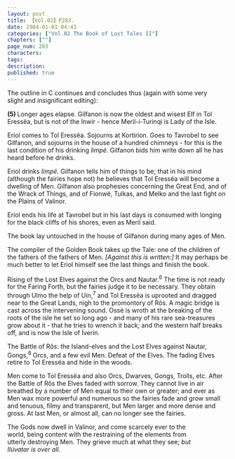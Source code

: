 ```yaml
---
layout: post
title: 【Vol.02】P283.
date: 1984-01-01 04:43
categories: ["Vol.02 The Book of Lost Tales II"]
chapters: [""]
page_num: 283
characters: 
tags: 
description: 
published: true
---
```


<p style="text-indent: 0;">
The outline in C continues and concludes thus (again with some very<BR>slight and insignificant editing):
</p>

<B>(5)   </B>Longer ages elapse. Gilfanon is now the oldest and wisest Elf in Tol Eressëa, but is not of the Inwir - hence Meril-i-Turinqi is Lady of the Isle.

Eriol comes to Tol Eressëa. Sojourns at Kortirion. Goes to Tavrobel to see Gilfanon, and sojourns in the house of a hundred chimneys - for this is the last condition of his drinking <I>limpë. </I>Gilfanon bids him write down all he has heard before he drinks.

Eriol drinks <I>limpë. </I>Gilfanon tells him of things to be; that in his mind (although the fairies hope not) he believes that Tol Eressëa will become a dwelling of Men. Gilfanon also prophesies concerning the Great End, and of the Wrack of Things, and of Fionwë, Tulkas, and Melko and the last fight on the Plains of Valinor.

Eriol ends his life at Tavrobel but in his last days is consumed with longing for the black cliffs of his shores, even as Meril said.

The book lay untouched in the house of Gilfanon during many ages of Men.

The compiler of the Golden Book takes up the Tale: one of the children of the fathers of the fathers of Men. <I>[Against this is written:] </I>It may perhaps be much better to let Eriol himself see the last things and finish the book.

Rising of the Lost Elves against the Orcs and Nautar.<SUP>6</SUP> The time is not ready for the Faring Forth, but the fairies judge it to be necessary. They obtain through Ulmo the help of Uin,<SUP>7</SUP> and Tol Eressëa is uprooted and dragged near to the Great Lands, nigh to the promontory of Rôs. A magic bridge is cast across the intervening sound. Ossë is wroth at the breaking of the roots of the isle he set so long ago - and many of his rare sea-treasures grow about it - that he tries to wrench it back; and the western half breaks off, and is now the Isle of Íverin.

The Battle of Rôs: the Island-elves and the Lost Elves against Nautar, Gongs,<SUP>8</SUP> Orcs, and a few evil Men. Defeat of the Elves. The fading Elves retire to Tol Eressëa and hide in the woods.

Men come to Tol Eressëa and also Orcs, Dwarves, Gongs, Trolls, etc. After the Battle of Rôs the Elves faded with sorrow. They cannot live in air breathed by a number of Men equal to their own or greater; and ever as Men wax more powerful and numerous so the fairies fade and grow small and tenuous, filmy and transparent, but Men larger and more dense and gross. At last Men, or almost all, can no longer see the fairies.

The Gods now dwell in Valinor, and come scarcely ever to the<BR>world, being content with the restraining of the elements from<BR>utterly destroying Men. They grieve much at what they see; <I>but <BR>Ilúvatar is over all.</I>

